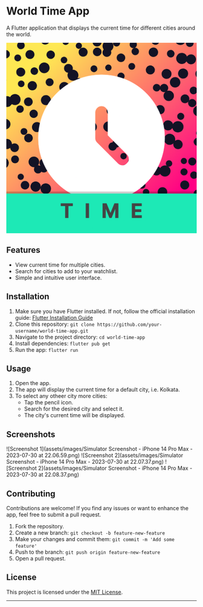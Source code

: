 # World Time App

A Flutter application that displays the current time for different cities around the world.

![App Screenshot](assets/images/AppLogo.png)

## Features

- View current time for multiple cities.
- Search for cities to add to your watchlist.
- Simple and intuitive user interface.

## Installation

1. Make sure you have Flutter installed. If not, follow the official installation guide: [Flutter Installation Guide](https://flutter.dev/docs/get-started/install)
2. Clone this repository: `git clone https://github.com/your-username/world-time-app.git`
3. Navigate to the project directory: `cd world-time-app`
4. Install dependencies: `flutter pub get`
5. Run the app: `flutter run`

## Usage

1. Open the app.
2. The app will display the current time for a default city, i.e. Kolkata.
3. To select any otheer city more cities:
   - Tap the pencil icon.
   - Search for the desired city and select it.
   - The city's current time will be displayed.

## Screenshots

![Screenshot 1](assets/images/Simulator Screenshot - iPhone 14 Pro Max - 2023-07-30 at 22.06.59.png)
![Screenshot 2](assets/images/Simulator Screenshot - iPhone 14 Pro Max - 2023-07-30 at 22.07.37.png)
![Screenshot 2](assets/images/Simulator Screenshot - iPhone 14 Pro Max - 2023-07-30 at 22.08.37.png)

## Contributing

Contributions are welcome! If you find any issues or want to enhance the app, feel free to submit a pull request.

1. Fork the repository.
2. Create a new branch: `git checkout -b feature-new-feature`
3. Make your changes and commit them: `git commit -m 'Add some feature'`
4. Push to the branch: `git push origin feature-new-feature`
5. Open a pull request.

## License

This project is licensed under the [MIT License](LICENSE).

---
